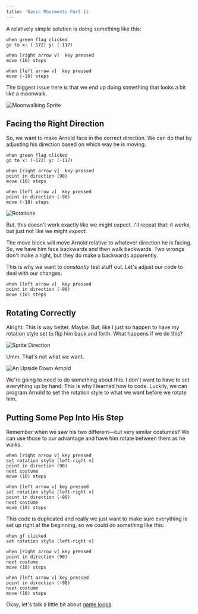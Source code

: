 ```yaml
---
title: 'Basic Movements Part Ii'
---
```


A relatively simple solution is doing something like this:

```scratch
when green flag clicked
go to x: (-172) y: (-117)

when [right arrow v]  key pressed
move (10) steps

when [left arrow v]  key pressed
move (-10) steps
```

The biggest issue here is that we end up doing something that looks a bit like a moonwalk.

![Moonwalking Sprite](/images/moonwalking.gif)

## Facing the Right Direction

So, we want to make Arnold face in the correct direction. We can do that by adjusting his direction based on which way he is moving.

```scratch
when green flag clicked
go to x: (-172) y: (-117)

when [right arrow v]  key pressed
point in direction (90)
move (10) steps

when [left arrow v]  key pressed
point in direction (-90)
move (-10) steps
```

![Rotations](/images/rotations.png)

But, this doesn't work exactly like we might expect. I'll repeat that: it _works_, but just not like we might _expect_.

The move block will move Arnold relative to whatever direction he is facing. So, we have him face backwards and then walk backwards. Two wrongs don't make a right, but they do make a backwards apparently.

This is why we want to _constantly_ test stuff out. Let's adjust our code to deal with our changes.

```scratch
when [left arrow v]  key pressed
point in direction (-90)
move (10) steps
```

## Rotating Correctly

Alright. This is way better. Maybe. But, like I just so happen to have my rotation style set to flip him back and forth. What happens if we do this?

![Sprite Direction](/images/direction.png)

Umm. That's not what we want.

![An Upside Down Arnold](/images/upside-down-arnold.png)

We're going to need to do something about this. I don't want to have to set everything up by hand. This is why I learned how to code. Luckily, we can program Arnold to set the rotation style to what we want before we rotate him.

## Putting Some Pep Into His Step

Remember when we saw his two different—but very similar costumes? We can use those to our advantage and have him rotate between them as he walks.

```scratch
when [right arrow v] key pressed
set rotation style [left-right v]
point in direction (90)
next costume
move (10) steps

when [left arrow v] key pressed
set rotation style [left-right v]
point in direction (-90)
next costume
move (10) steps
```

This code is duplicated and really we just want to make sure everything is set up right at the beginning, so we could do something like this:

```scratch
when gf clicked
set rotation style [left-right v]

when [right arrow v] key pressed
point in direction (90)
next costume
move (10) steps

when [left arrow v] key pressed
point in direction (-90)
next costume
move (10) steps
```

Okay, let's talk a little bit about [game loops](creating-a-game-loop).
